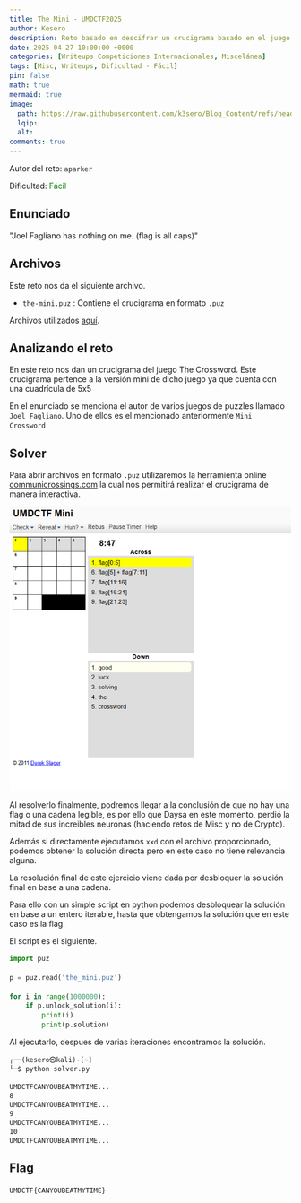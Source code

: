 ```yaml
---
title: The Mini - UMDCTF2025
author: Kesero
description: Reto basado en descifrar un crucigrama basado en el juego The Crossword
date: 2025-04-27 10:00:00 +0000
categories: [Writeups Competiciones Internacionales, Miscelánea]
tags: [Misc, Writeups, Dificultad - Fácil]
pin: false
math: true
mermaid: true
image:
  path: https://raw.githubusercontent.com/k3sero/Blog_Content/refs/heads/main/Competiciones_Internacionales_Writeups/2025/UMDCTF2025/Misc/the-mini/img/the-mini.png
  lqip: 
  alt: 
comments: true
---
```

Autor del reto: `aparker`

Dificultad: <font color=green>Fácil</font>

## Enunciado

"Joel Fagliano has nothing on me. (flag is all caps)"

## Archivos

Este reto nos da el siguiente archivo.

- `the-mini.puz` : Contiene el crucigrama en formato `.puz`

Archivos utilizados [aquí](https://github.com/k3sero/Blog_Content/tree/main/Competiciones_Internacionales_Writeups/2025/UMDCTF2025/Misc/the-mini).


## Analizando el reto

En este reto nos dan un crucigrama del juego The Crossword. Este crucigrama pertence a la versión mini de dicho juego ya que cuenta con una cuadrícula de 5x5

En el enunciado se menciona el autor de varios juegos de puzzles llamado `Joel Fagliano`. Uno de ellos es el mencionado anteriormente `Mini Crossword`

## Solver

Para abrir archivos en formato `.puz` utilizaremos la herramienta online [communicrossings.com](https://communicrossings.com/files/crossword/puz/derekslager/puz.html) la cual nos permitirá realizar el crucigrama de manera interactiva.

![img_crucigrama](https://raw.githubusercontent.com/k3sero/Blog_Content/refs/heads/main/Competiciones_Internacionales_Writeups/2025/UMDCTF2025/Misc/the-mini/img/img_crucigrama.png)

Al resolverlo finalmente, podremos llegar a la conclusión de que no hay una flag o una cadena legible, es por ello que Daysa en este momento, perdió la mitad de sus increibles neuronas (haciendo retos de Misc y no de Crypto).

Además si directamente ejecutamos `xxd` con el archivo proporcionado, podemos obtener la solución directa pero en este caso no tiene relevancia alguna.

La resolución final de este ejercicio viene dada por desbloquer la solución final en base a una cadena.

Para ello con un simple script en python podemos desbloquear la solución en base a un entero iterable, hasta que obtengamos la solución que en este caso es la flag.

El script es el siguiente.

```py
import puz

p = puz.read('the_mini.puz')

for i in range(1000000):
    if p.unlock_solution(i):
        print(i)
        print(p.solution)
```

Al ejecutarlo, despues de varias iteraciones encontramos la solución.

    ┌──(kesero㉿kali)-[~]
    └─$ python solver.py

    UMDCTFCANYOUBEATMYTIME...
    8
    UMDCTFCANYOUBEATMYTIME...
    9
    UMDCTFCANYOUBEATMYTIME...
    10
    UMDCTFCANYOUBEATMYTIME...

## Flag
`UMDCTF{CANYOUBEATMYTIME}`